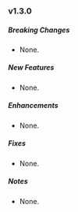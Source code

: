 ### v1.3.0

##### Breaking Changes
* None.

##### New Features
* None.

##### Enhancements
* None.

##### Fixes
* None.

##### Notes
* None.